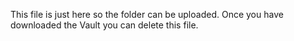 This file is just here so the folder can be uploaded. Once you have downloaded the Vault you can delete this file.